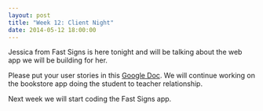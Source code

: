 ```yaml
---
layout: post
title: "Week 12: Client Night"
date: 2014-05-12 18:00:00
---
```


Jessica from Fast Signs is here tonight and will be talking about the web app we will be building for her.

Please put your user stories in this [Google Doc][1]. We will continue working on the bookstore app doing the student
to teacher relationship.

Next week we will start coding the Fast Signs app.

[1]: https://docs.google.com/a/animascodelabs.com/document/d/1REbL8DL4tZchUH2mjMV2O9XrBBYspWkIGZNixv0imEM/edit
